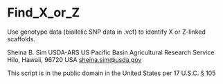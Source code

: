 # Find_X_or_Z
Use genotype data (biallelic SNP data in .vcf) to identify X or Z-linked scaffolds.

Sheina B. Sim
USDA-ARS
US Pacific Basin Agricultural Research Service
Hilo, Hawaii, 96720 USA
sheina.sim@usda.gov

This script is in the public domain in the United States per 17 U.S.C. § 105
